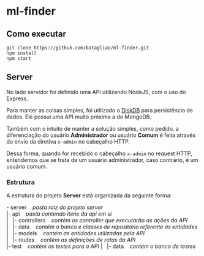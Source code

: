 # ml-finder

## Como executar
`git clone https://github.com/batagliao/ml-finder.git` <br />
`npm install`
<br />
`npm start`

## Server

No lado servidor foi definido uma API utilizando NodeJS, com o uso do Express.

Para manter as coisas simples, foi utilizado o [DiskDB](https://github.com/arvindr21/diskDB) para persistência de dados. Ele possui uma API muito próxima a do MongoDB.

Também com o intuito de manter a solução simples, como pedido, a diferenciação do usuário **Administrador** ou usuário **Comum** é feita através do envio da diretiva `x-admin` no cabeçalho HTTP.

Dessa forma, quando for recebido o cabeçalho `x-admin` no request HTTP, entendemos que se trata de um usuário administrador, caso contrário, é um usuário comum.

### Estrutura
A estrutura do projeto **Server** está organizada da seguinte forma:

\- server &nbsp;&nbsp;  *pasta raiz do projeto server*  <br />
 |- api &nbsp;&nbsp; *pasta contendo itens da api em si* <br />
 |  &nbsp; |- controllers &nbsp;&nbsp; *contém os controller que executarão as ações da API* <br />
 | &nbsp; |- data &nbsp;&nbsp; *contém o banco e classes de repositório referente as entidades*  <br />
 | &nbsp; |- models &nbsp;&nbsp; *contém as entidades utilizadas pela API* <br />
 | &nbsp; |- routes &nbsp;&nbsp; *contém as definições de rotas da API* <br />
 |- test &nbsp;&nbsp; *contém os testes para a API*
 | &nbsp; |- data &nbsp;&nbsp; *contém o banco de testes*

 
